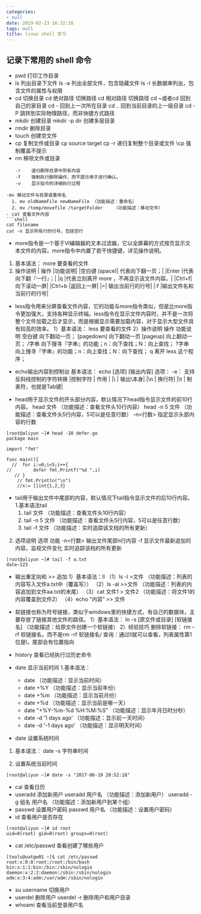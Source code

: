 ```yaml
---
categories:
- null
date: 2019-02-23 16:32:18
tags: null
title: linux shell 学习
---
```



## 记录下常用的 shell 命令
- pwd 打印工作目录
- ls 列出目录下文件
  ls -a 列出全部文件，包含隐藏文件
  ls -l  长数据串列出，包含文件的属性与权限
- cd 切换目录
cd 绝对路径	切换路径
cd 相对路径	切换路径
cd ~或者cd	回到自己的家目录
cd -	回到上一次所在目录
cd ..	回到当前目录的上一级目录
cd -P	跳转到实际物理路径，而非快捷方式路径
- mkdir 创建目录
  mkdir -p dir 创建多层目录
- rmdir 删除目录
- touch 创建空文件
- cp 复制文件或目录
  cp source target
  cp -r 递归复制整个目录或文件
  \cp  强制覆盖不提示
- rm 移除文件或目录
  ```shell
  -r	递归删除目录中所有内容
  -f	强制执行删除操作，而不提示用于进行确认。
  -v	显示指令的详细执行过程
```
-mv 移动文件与目录或重命名
  1. mv oldNameFile newNameFile	（功能描述：重命名）
  2. mv /temp/movefile /targetFolder	（功能描述：移动文件）
- cat 查看文件内容
```shell
cat filename
cat -n 显示所有行的行号，包括空行
```
- more指令是一个基于VI编辑器的文本过滤器，它以全屏幕的方式按页显示文本文件的内容。more指令中内置了若干快捷键，详见操作说明。
1. 基本语法：
	more 要查看的文件
2. 操作说明
| 操作	|功能说明|
|空白键 (space)|	代表向下翻一页；|
|Enter	|代表向下翻『一行』；|
|q	|代表立刻离开 more ，不再显示该文件内容。|
|Ctrl+f|	向下滚动一屏|
|Ctrl+b	|返回上一屏|
|=|	输出当前行的行号|
|:f	|输出文件名和当前行的行号|
<!-- more -->
- less指令用来分屏查看文件内容，它的功能与more指令类似，但是比more指令更加强大，支持各种显示终端。less指令在显示文件内容时，并不是一次将整个文件加载之后才显示，而是根据显示需要加载内容，对于显示大型文件具有较高的效率。
1）基本语法：
	less 要查看的文件
2）操作说明
操作	功能说明
空白键	向下翻动一页；
[pagedown]	向下翻动一页
[pageup]	向上翻动一页；
/字串	向下搜寻『字串』的功能；n：向下查找；N：向上查找；
?字串	向上搜寻『字串』的功能；n：向上查找；N：向下查找；
q  	离开 less 这个程序；

- echo输出内容到控制台
基本语法：
		echo [选项] [输出内容]
选项： 
  -e：  支持反斜线控制的字符转换
|控制字符 | 	作用 |
|\\  |	输出\本身|
|\n  |	换行符|
|\t  |	制表符，也就是Tab键|

- head用于显示文件的开头部分内容，默认情况下head指令显示文件的前10行内容。
head 文件	      （功能描述：查看文件头10行内容）
head -n 5 文件      （功能描述：查看文件头5行内容，5可以是任意行数）
-n<行数>	指定显示头部内容的行数

```shell
[root@aliyun ~]# head -10 defer.go 
package main

import "fmt"

func main(){
  //  for i:=0;i<5;i++{
//        defer fmt.Printf("%d ",i)
   // }
    // fmt.Println("\n")
    //x:= []int{1,2,3}
```
- tail用于输出文件中尾部的内容，默认情况下tail指令显示文件的后10行内容。
1.基本语法tail
  1. tail  文件 			（功能描述：查看文件头10行内容）
  2. tail  -n 5 文件 		（功能描述：查看文件头5行内容，5可以是任意行数）
  3. tail  -f  文件		（功能描述：实时追踪该文档的所有更新）
2. 选项说明
选项	功能
-n<行数>	输出文件尾部n行内容
-f	显示文件最新追加的内容，监视文件变化
实时追踪该档的所有更新
```shell
[root@aliyun ~]# tail -f a.txt
date~123

```
- 输出重定向和 >> 追加
1）基本语法：ll
（1）ls -l >文件		（功能描述：列表的内容写入文件a.txt中（覆盖写））
（2）ls -al >>文件		（功能描述：列表的内容追加到文件aa.txt的末尾）
（3）cat 文件1 > 文件2	（功能描述：将文件1的内容覆盖到文件2）
（4）echo “内容” >> 文件
- 软链接也称为符号链接，类似于windows里的快捷方式，有自己的数据块，主要存放了链接其他文件的路径。
1）基本语法：
ln -s [原文件或目录] [软链接名]		（功能描述：给原文件创建一个软链接）
2）经验技巧
删除软链接： rm -rf 软链接名，而不是rm -rf 软链接名/
查询：通过ll就可以查看，列表属性第1位是l，尾部会有位置指向
- history 查看已经执行过历史命令
- date 显示当前时间
1.基本语法：
	 - date								（功能描述：显示当前时间）
	 - date +%Y							（功能描述：显示当前年份）
     - date +%m							（功能描述：显示当前月份）
     - date +%d							（功能描述：显示当前是哪一天）
	 - date "+%Y-%m-%d %H:%M:%S"		（功能描述：显示年月日时分秒）
     - date -d '1 days ago'			（功能描述：显示前一天时间）
     - date -d '-1 days ago'			（功能描述：显示明天时间）

- date 设置系统时间
1. 基本语法：
	date -s 字符串时间

2. 设置系统当前时间
```shell
[root@aliyun ~]# date -s "2017-06-19 20:52:18"
```
- cal 查看日历
- useradd 添加新用户
useradd 用户名			（功能描述：添加新用户）
useradd -g 组名 用户名	（功能描述：添加新用户到某个组）
- passwd 设置用户密码
passwd 用户名	（功能描述：设置用户密码）
- id 查看用户是否存在
```shell
[root@aliyun ~]# id root
uid=0(root) gid=0(root) groups=0(root)

```
- cat  /etc/passwd 查看创建了哪些用户
```shell
[tools@uatgw01 ~]$ cat /etc/passwd
root:x:0:0:root:/root:/bin/bash
bin:x:1:1:bin:/bin:/sbin/nologin
daemon:x:2:2:daemon:/sbin:/sbin/nologin
adm:x:3:4:adm:/var/adm:/sbin/nologin

```
- su username 切换用户
- userdel 删除用户
userdel -r 删除用户和用户目录
- whoami 查看当前登录用户名

